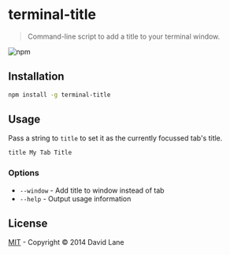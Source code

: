 # terminal-title
> Command-line script to add a title to your terminal window.

![npm](http://img.shields.io/npm/v/terminal-title.svg)

## Installation
```sh
npm install -g terminal-title
```

## Usage
Pass a string to `title` to set it as the currently focussed tab's title.
```sh
title My Tab Title
```

### Options
- `--window` - Add title to window instead of tab
- `--help` - Output usage information

## License
[MIT](LICENSE) - Copyright &copy; 2014 David Lane
